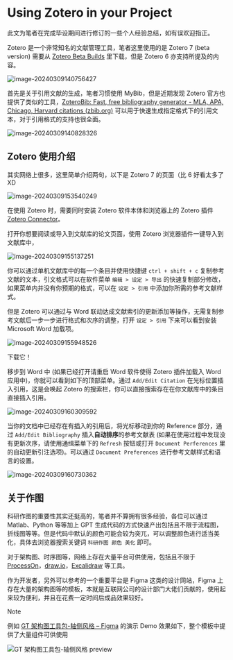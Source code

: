 # Using Zotero in your Project

此文为笔者在完成毕设期间进行修订的一些个人经验总结，如有误欢迎指正。



Zotero 是一个非常知名的文献管理工具，笔者这里使用的是 Zotero 7 (beta version) 需要从 [Zotero Beta Builds](https://www.zotero.org/support/beta_builds) 里下载，但是 Zotero 6 亦支持所提及的内容。


![image-20240309140756427](https://raw.githubusercontent.com/Anxiu0101/PicgoImg/master/image-20240309140756427.png)


首先是关于引用文献的生成，笔者习惯使用 MyBib，但是近期发现 Zotero 官方也提供了类似的工具，[ZoteroBib: Fast, free bibliography generator - MLA, APA, Chicago, Harvard citations (zbib.org)](https://zbib.org/) 可以用于快速生成指定格式下的引用文本，对于引用格式的支持也很全面。


![image-20240309140828326](https://raw.githubusercontent.com/Anxiu0101/PicgoImg/master/image-20240309140828326.png)



## Zotero 使用介绍

其实网络上很多，这里简单介绍两句，以下是 Zotero 7 的页面（比 6 好看太多了XD


![image-20240309153540249](https://raw.githubusercontent.com/Anxiu0101/PicgoImg/master/image-20240309153540249.png)


在使用 Zotero 时，需要同时安装 Zotero 软件本体和浏览器上的 Zotero 插件 [Zotero Connector](https://microsoftedge.microsoft.com/addons/detail/zotero-connector/nmhdhpibnnopknkmonacoephklnflpho)。

打开你想要阅读或导入到文献库的论文页面，使用 Zotero 浏览器插件一键导入到文献库中，


![image-20240309155137251](https://raw.githubusercontent.com/Anxiu0101/PicgoImg/master/image-20240309155137251.png)


你可以通过单机文献库中的每一个条目并使用快捷键 `ctrl + shift + c` 复制参考文献的文本，引文格式可以在软件菜单 `编辑 > 设定 > 导出` 的快速复制部分修改，如果菜单内并没有你预期的格式，可以在 `设定 > 引用` 中添加你所需的参考文献样式。

但是 Zotero 可以通过与 Word 联动达成文献索引的更新添加等操作，无需复制参考文献后一步一步进行格式和次序的调整，打开 `设定 > 引用` 下来可以看到安装 Microsoft Word 加载项。


![image-20240309155948526](https://raw.githubusercontent.com/Anxiu0101/PicgoImg/master/image-20240309155948526.png)


下载它！

移步到 Word 中 (如果已经打开请重启 Word 软件使得 Zotero 插件加载入 Word 应用中)，你就可以看到如下的顶部菜单。通过 `Add/Edit Citation` 在光标位置插入引用，这是会唤起 Zotero 的搜索栏，你可以直接搜索存在在你文献库中的条目直接插入引用。


![image-20240309160309592](https://raw.githubusercontent.com/Anxiu0101/PicgoImg/master/image-20240309160309592.png)


当你的文档中已经存在有插入的引用后，将光标移动到你的 Reference 部分，通过 `Add/Edit Bibliography` 插入**自动排序**的参考文献表 (如果在使用过程中发现没有更新次序，请使用通缉菜单下的 `Refresh` 按钮或打开 `Document Perferences` 里的自动更新引注选项)。可以通过 `Document Preferences` 进行参考文献样式和语言的设置。


![image-20240309160730362](https://raw.githubusercontent.com/Anxiu0101/PicgoImg/master/image-20240309160730362.png)


## 关于作图

科研作图的重要性其实还挺高的，笔者并不算拥有很多经验，各位可以通过 Matlab、Python 等等加上 GPT 生成代码的方式快速产出包括且不限于流程图，折线图等等。但是代码中默认的颜色可能会较为突兀，可以调整颜色进行适当美化，具体去浏览器搜索关键词 `科研作图 颜色 美化` 即可。

对于架构图、时序图等，网络上存在大量平台可供使用，包括且不限于 [ProcessOn](https://www.processon.com/)，[draw.io](https://www.drawio.com/)，[Excalidraw](https://excalidraw.com/) 等工具。

作为开发者，另外可以参考的一个重要平台是 Figma 这类的设计网站，Figma 上存在大量的架构图等的模板，本就是互联网公司的设计部门大佬们贡献的，使用起来较为便利，并且在花费一定时间后成品效果较好。

> [!Note]
>
> 例如 [GT 架构图工具包-轴侧风格 – Figma](https://www.figma.com/community/file/961535928702839503/gt) 的演示 Demo 效果如下，整个模板中提供了大量组件可供使用
>
> ![GT 架构图工具包-轴侧风格 preview](https://s3-figma-hubfile-images-production.figma.com/hub/file/carousel/img/1429e8394d36752cd2a32185576a1257428bdc0a)
